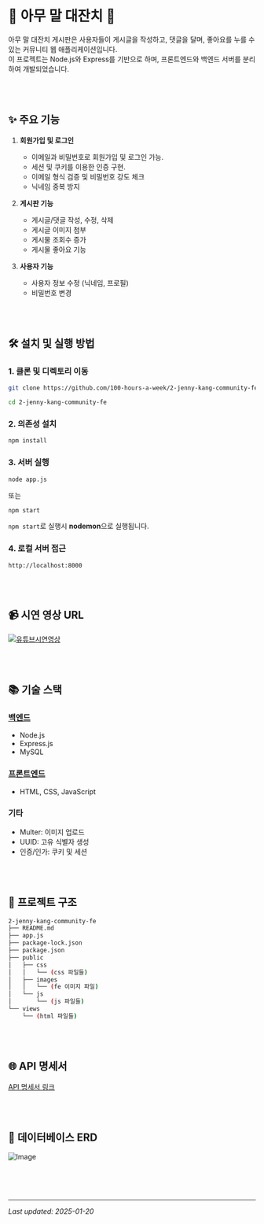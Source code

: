 # 🐴 아무 말 대잔치 🎊

아무 말 대잔치 게시판은 사용자들이 게시글을 작성하고, 댓글을 달며, 좋아요를 누를 수 있는 커뮤니티 웹 애플리케이션입니다. </br>
이 프로젝트는 Node.js와 Express를 기반으로 하며, 프론트엔드와 백엔드 서버를 분리하여 개발되었습니다.

<br><br>

## ✨ 주요 기능
1. **회원가입 및 로그인**
   - 이메일과 비밀번호로 회원가입 및 로그인 가능.
   - 세션 및 쿠키를 이용한 인증 구현.
   - 이메일 형식 검증 및 비밀번호 강도 체크
   - 닉네임 중복 방지

2. **게시판 기능**
   - 게시글/댓글 작성, 수정, 삭제
   - 게시글 이미지 첨부
   - 게시물 조회수 증가
   - 게시물 좋아요 기능

3. **사용자 기능**
   - 사용자 정보 수정 (닉네임, 프로필)
   - 비밀번호 변경

<br><br>

## 🛠️ 설치 및 실행 방법

### 1. 클론 및 디렉토리 이동
```bash
git clone https://github.com/100-hours-a-week/2-jenny-kang-community-fe.git
```

```bash
cd 2-jenny-kang-community-fe
```

### 2. 의존성 설치
```bash
npm install
```

### 3. 서버 실행
```bash
node app.js
```
또는

```bash
npm start
```
`npm start`로 실행시 **nodemon**으로 실행됩니다. 

### 4. 로컬 서버 접근
```
http://localhost:8000
```

<br><br>

## 📹 시연 영상 URL
[![유튜브시연영상](https://github.com/user-attachments/assets/c0b4af63-a4c0-460b-bfd7-98d93b8b89ba)](https://youtu.be/2SlPb8sCI58?si=F-IBYDytfuOD8AYq)

<br><br>

## 📚 기술 스택
### [백엔드](https://github.com/100-hours-a-week/2-jenny-kang-community-be)
- Node.js
- Express.js
- MySQL

### [프론트엔드](https://github.com/100-hours-a-week/2-jenny-kang-community-fe)
- HTML, CSS, JavaScript

### 기타
- Multer: 이미지 업로드
- UUID: 고유 식별자 생성
- 인증/인가: 쿠키 및 세션

<br><br>

## 📁 프로젝트 구조
```bash
2-jenny-kang-community-fe
├── README.md
├── app.js
├── package-lock.json
├── package.json
├── public
│   ├── css
│   │   └── (css 파일들)
│   ├── images
│   │   └── (fe 이미지 파일)
│   └── js
│       └── (js 파일들)
└── views
    └── (html 파일들)
```

<br><br>

## 🌐 API 명세서 
[API 명세서 링크](https://docs.google.com/spreadsheets/d/1jyLc1_qR8V3ScgSvzibsrWEKRD4dduqsSyRV_yj4774/edit?usp=sharing)

<br><br>

## 🧩 데이터베이스 ERD
![Image](https://github.com/user-attachments/assets/c88bb066-cc7e-4138-bb23-c10d72903942)

<br><br><br>

---

_Last updated: 2025-01-20_

